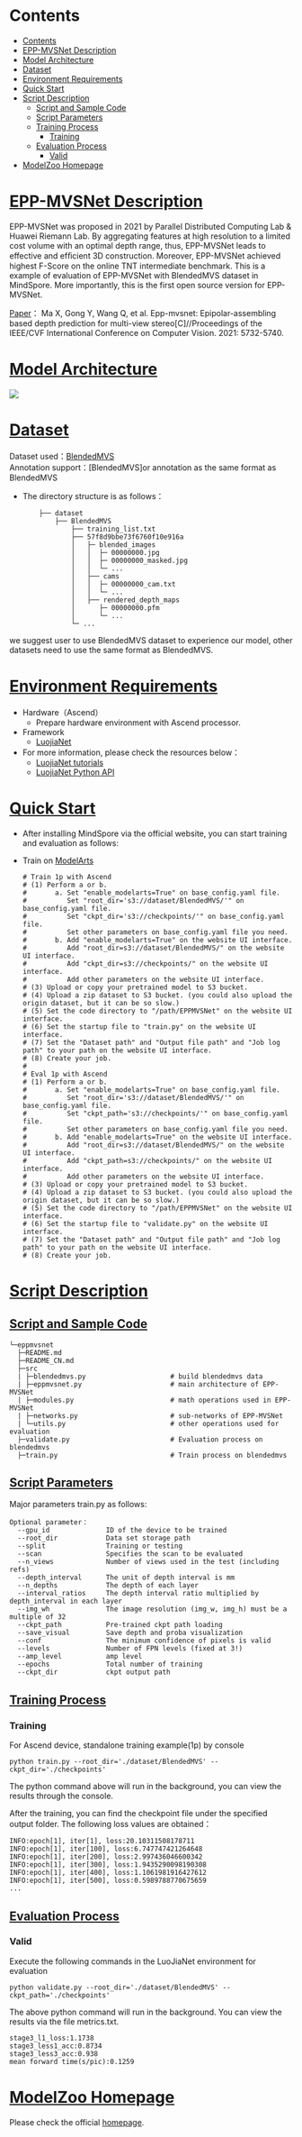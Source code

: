 # Contents

- [Contents](#contents)
- [EPP-MVSNet Description](#EPP-MVSNet-description)
- [Model Architecture](#model-architecture)
- [Dataset](#dataset)
- [Environment Requirements](#environment-requirements)
- [Quick Start](#quick-start)
- [Script Description](#script-description)
    - [Script and Sample Code](#script-and-sample-code)
    - [Script Parameters](#script-parameters)
    - [Training Process](#training-process)
        - [Training](#training)
    - [Evaluation Process](#evaluation-process)
        - [Valid](#valid)
- [ModelZoo Homepage](#modelzoo-homepage)

# [EPP-MVSNet Description](#contents)

EPP-MVSNet was proposed in 2021 by Parallel Distributed Computing Lab & Huawei Riemann Lab. By aggregating features at high resolution to a
limited cost volume with an optimal depth range, thus, EPP-MVSNet leads to effective and efﬁcient 3D construction. Moreover, EPP-MVSNet achieved
highest F-Score on the online TNT intermediate benchmark. This is a example of evaluation of EPP-MVSNet with BlendedMVS dataset in MindSpore. More
importantly, this is the first open source version for EPP-MVSNet.

[Paper](https://openaccess.thecvf.com/content/ICCV2021/html/Ma_EPP-MVSNet_Epipolar-Assembling_Based_Depth_Prediction_for_Multi-View_Stereo_ICCV_2021_paper.html)：
Ma X, Gong Y, Wang Q, et al. Epp-mvsnet: Epipolar-assembling based depth prediction for multi-view stereo[C]//Proceedings of the IEEE/CVF International Conference on Computer Vision. 2021: 5732-5740.


# [Model Architecture](#contents)

![](figs/network.png)

# [Dataset](#contents)

Dataset used：[BlendedMVS](https://github.com/YoYo000/BlendedMVS)  
Annotation support：[BlendedMVS]or annotation as the same format as BlendedMVS 

- The directory structure is as follows：

    ```text
        ├── dataset
            ├── BlendedMVS
                ├── training_list.txt
                ├── 57f8d9bbe73f6760f10e916a
                │   ├─ blended_images
                │   │  ├─ 00000000.jpg
                │   │  ├─ 00000000_masked.jpg  
                │   │  └─ ...
                │   ├── cams
                │   │  ├─ 00000000_cam.txt
                │   │  └─ ...
                │   ├── rendered_depth_maps
                │      ├─ 00000000.pfm
                │      └─ ...
                └─ ...
    ```
we suggest user to use BlendedMVS dataset to experience our model,
other datasets need to use the same format as BlendedMVS.

# [Environment Requirements](#contents)

- Hardware（Ascend）
    - Prepare hardware environment with Ascend processor.
- Framework
    - [LuojiaNet](http://58.48.42.237/luojiaNet/)
- For more information, please check the resources below：
    - [LuojiaNet tutorials](https://www.luojianet.cn/tutorials/zh-CN/master/index.html)
    - [LuojiaNet Python API](https://www.luojianet.cn/docs/zh-CN/master/index.html)

# [Quick Start](#contents)

- After installing MindSpore via the official website, you can start training and evaluation as follows:

- Train on [ModelArts](https://support.huaweicloud.com/modelarts/)

  ```text
  # Train 1p with Ascend
  # (1) Perform a or b.
  #       a. Set "enable_modelarts=True" on base_config.yaml file.
  #          Set "root_dir='s3://dataset/BlendedMVS/'" on base_config.yaml file.
  #          Set "ckpt_dir='s3://checkpoints/'" on base_config.yaml file.
  #          Set other parameters on base_config.yaml file you need.
  #       b. Add "enable_modelarts=True" on the website UI interface.
  #          Add "root_dir=s3://dataset/BlendedMVS/" on the website UI interface.
  #          Add "ckpt_dir=s3://checkpoints/" on the website UI interface.
  #          Add other parameters on the website UI interface.
  # (3) Upload or copy your pretrained model to S3 bucket.
  # (4) Upload a zip dataset to S3 bucket. (you could also upload the origin dataset, but it can be so slow.)
  # (5) Set the code directory to "/path/EPPMVSNet" on the website UI interface.
  # (6) Set the startup file to "train.py" on the website UI interface.
  # (7) Set the "Dataset path" and "Output file path" and "Job log path" to your path on the website UI interface.
  # (8) Create your job.
  #
  # Eval 1p with Ascend
  # (1) Perform a or b.
  #       a. Set "enable_modelarts=True" on base_config.yaml file.
  #          Set "root_dir='s3://dataset/BlendedMVS/'" on base_config.yaml file.
  #          Set "ckpt_path='s3://checkpoints/'" on base_config.yaml file.
  #          Set other parameters on base_config.yaml file you need.
  #       b. Add "enable_modelarts=True" on the website UI interface.
  #          Add "root_dir=s3://dataset/BlendedMVS/" on the website UI interface.
  #          Add "ckpt_path=s3://checkpoints/" on the website UI interface.
  #          Add other parameters on the website UI interface.
  # (3) Upload or copy your pretrained model to S3 bucket.
  # (4) Upload a zip dataset to S3 bucket. (you could also upload the origin dataset, but it can be so slow.)
  # (5) Set the code directory to "/path/EPPMVSNet" on the website UI interface.
  # (6) Set the startup file to "validate.py" on the website UI interface.
  # (7) Set the "Dataset path" and "Output file path" and "Job log path" to your path on the website UI interface.
  # (8) Create your job.
  ```
# [Script Description](#contents)

## [Script and Sample Code](#contents)

```
└─eppmvsnet
  ├─README.md
  ├─README_CN.md
  ├─src
  | ├─blendedmvs.py                     # build blendedmvs data
  | ├─eppmvsnet.py                      # main architecture of EPP-MVSNet
  | ├─modules.py                        # math operations used in EPP-MVSNet
  | ├─networks.py                       # sub-networks of EPP-MVSNet
  | └─utils.py                          # other operations used for evaluation
  ├─validate.py                         # Evaluation process on blendedmvs
  ├─train.py                            # Train process on blendedmvs
```

## [Script Parameters](#contents)

Major parameters train.py as follows:


  ```
  Optional parameter：
    --gpu_id              ID of the device to be trained
    --root_dir            Data set storage path
    --split               Training or testing
    --scan                Specifies the scan to be evaluated
    --n_views             Number of views used in the test (including refs)
    --depth_interval      The unit of depth interval is mm
    --n_depths            The depth of each layer
    --interval_ratios     The depth interval ratio multiplied by depth_interval in each layer
    --img_wh              The image resolution (img_w, img_h) must be a multiple of 32
    --ckpt_path           Pre-trained ckpt path loading
    --save_visual         Save depth and proba visualization
    --conf                The minimum confidence of pixels is valid
    --levels              Number of FPN levels (fixed at 3!)
    --amp_level           amp level
    --epochs              Total number of training
    --ckpt_dir            ckpt output path
  ```

## [Training Process](#contents)

### Training

For Ascend device, standalone training example(1p) by console

```
python train.py --root_dir='./dataset/BlendedMVS' --ckpt_dir='./checkpoints'
```

The python command above will run in the background, you can view the results through the console.

After the training, you can find the checkpoint file under the specified output folder. The following loss values are obtained：

```text
INFO:epoch[1], iter[1], loss:20.10311508178711
INFO:epoch[1], iter[100], loss:6.747747421264648
INFO:epoch[1], iter[200], loss:2.997436046600342
INFO:epoch[1], iter[300], loss:1.9435290098190308
INFO:epoch[1], iter[400], loss:1.1061981916427612
INFO:epoch[1], iter[500], loss:0.5989788770675659
...
```

## [Evaluation Process](#contents)

### Valid

Execute the following commands in the LuoJiaNet environment for evaluation

```
python validate.py --root_dir='./dataset/BlendedMVS' --ckpt_path='./checkpoints'
```

The above python command will run in the background. You can view the results via the file metrics.txt.

```text
stage3_l1_loss:1.1738
stage3_less1_acc:0.8734
stage3_less3_acc:0.938
mean forward time(s/pic):0.1259
```


# [ModelZoo Homepage](#contents)

 Please check the official [homepage](https://gitee.com/mindspore/models).
